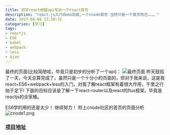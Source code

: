 ```yaml
---
title: 初学react根据api写出一个react首页
description: "react.js入门demo完成,一个cnode首页 当然只是一个首页而已。。。。"
date: 2017-04-08 13:30:31
categories: [学习]
tags:
- reactjs
- ES6
- babel
- webpack
- less
- Ajax
---
```

最终的页面(比较简陋哈，毕竟只是初步的分析了一个api)：
![最终页面](cnode-w.gif)
昨天鼓捣了一天，今天总算完成了，虽然只是一个十分小的页面的，但对于我来说，这是我react+ES6+webpack+less的入门，对我了解react框架有着很大作用，千里之行始于足下! 下面的目标应该是了解一下react-router以及react的flux框架。毕竟是reactjs的全家桶。
<!--more-->
ES6学的用的还是太少！
继续努力！
附上cnode社区的首页的页面分析
![cnode1.png](cnode1.png)

### <a href="https://github.com/false-l/react-cnode">项目地址</a>
